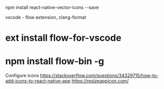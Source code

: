 
npm install react-native-vector-icons --save


vscode - flow extension, clang-format
# ext install flow-for-vscode
# npm install flow-bin -g

Configure icons
https://stackoverflow.com/questions/34329715/how-to-add-icons-to-react-native-app
https://resizeappicon.com/

